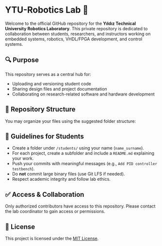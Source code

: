 # YTU-Robotics Lab 🤖
Welcome to the official GitHub repository for the **Yıldız Technical University Robotics Laboratory**. This private repository is dedicated to collaboration between students, researchers, and instructors working on embedded systems, robotics, VHDL/FPGA development, and control systems.

## 🔍 Purpose
This repository serves as a central hub for:
- Uploading and versioning student code
- Sharing design files and project documentation
- Collaborating on research-related software and hardware development

## 📁 Repository Structure
You may organize your files using the suggested folder structure:

## 📌 Guidelines for Students
- Create a folder under `/students/` using your name (`name_surname`).
- For each project, create a subfolder and include a `README.md` explaining your work.
- Push your commits with meaningful messages (e.g., `Add PID controller testbench`).
- Do **not** commit large binary files (use Git LFS if needed).
- Respect academic integrity and follow lab ethics.

## ✅ Access & Collaboration
Only authorized contributors have access to this repository. Please contact the lab coordinator to gain access or permissions.

## 📄 License
This project is licensed under the [MIT License](LICENSE).
